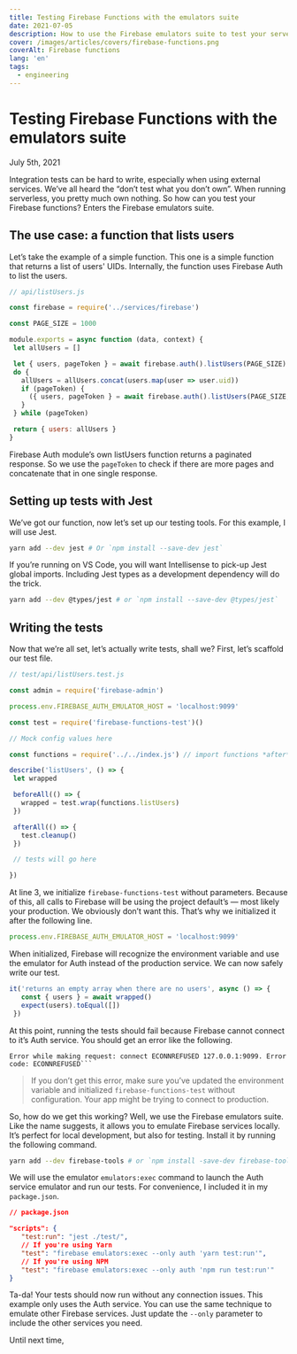 ```yaml
---
title: Testing Firebase Functions with the emulators suite
date: 2021-07-05
description: How to use the Firebase emulators suite to test your serverless Functions.
cover: /images/articles/covers/firebase-functions.png
coverAlt: Firebase functions
lang: 'en'
tags:
  - engineering
---
```


# Testing Firebase Functions with the emulators suite

<span class="article-date">July 5th, 2021</span>

Integration tests can be hard to write, especially when using external services. We’ve all heard the “don’t test what you don’t own”. When running serverless, you pretty much own nothing. So how can you test your Firebase functions? Enters the Firebase emulators suite.

## The use case: a function that lists users

Let’s take the example of a simple function. This one is a simple function that returns a list of users' UIDs. Internally, the function uses Firebase Auth to list the users.

```js
// api/listUsers.js

const firebase = require('../services/firebase')

const PAGE_SIZE = 1000

module.exports = async function (data, context) {
 let allUsers = []

 let { users, pageToken } = await firebase.auth().listUsers(PAGE_SIZE)
 do {
   allUsers = allUsers.concat(users.map(user => user.uid))
   if (pageToken) {
     ({ users, pageToken } = await firebase.auth().listUsers(PAGE_SIZE, pageToken))
   }
 } while (pageToken)

 return { users: allUsers }
}
```

Firebase Auth module’s own listUsers function returns a paginated response. So we use the `pageToken` to check if there are more pages and concatenate that in one single response.

## Setting up tests with Jest

We’ve got our function, now let’s set up our testing tools. For this example, I will use Jest.

```sh
yarn add --dev jest # Or `npm install --save-dev jest`
```

If you’re running on VS Code, you will want Intellisense to pick-up Jest global imports. Including Jest types as a development dependency will do the trick.

```sh
yarn add --dev @types/jest # or `npm install --save-dev @types/jest`
```

## Writing the tests

Now that we’re all set, let’s actually write tests, shall we? First, let’s scaffold our test file.

```js
// test/api/listUsers.test.js

const admin = require('firebase-admin')

process.env.FIREBASE_AUTH_EMULATOR_HOST = 'localhost:9099'

const test = require('firebase-functions-test')()

// Mock config values here

const functions = require('../../index.js') // import functions *after* initializing Firebase

describe('listUsers', () => {
 let wrapped

 beforeAll(() => {
   wrapped = test.wrap(functions.listUsers)
 })

 afterAll(() => {
   test.cleanup()
 })

 // tests will go here

})
```

At line 3, we initialize `firebase-functions-test` without parameters. Because of this, all calls to Firebase will be using the project default’s — most likely your production. We obviously don’t want this. That’s why we initialized it after the following line.

```js
process.env.FIREBASE_AUTH_EMULATOR_HOST = 'localhost:9099'
```

When initialized, Firebase will recognize the environment variable and use the emulator for Auth instead of the production service. We can now safely write our test.

```js
it('returns an empty array when there are no users', async () => {
   const { users } = await wrapped()
   expect(users).toEqual([])
 })
```

At this point, running the tests should fail because Firebase cannot connect to it’s Auth service. You should get an error like the following.

```
Error while making request: connect ECONNREFUSED 127.0.0.1:9099. Error code: ECONNREFUSED```
```

> If you don’t get this error, make sure you’ve updated the environment variable and initialized `firebase-functions-test` without configuration. Your app might be trying to connect to production.

So, how do we get this working? Well, we use the Firebase emulators suite. Like the name suggests, it allows you to emulate Firebase services locally. It’s perfect for local development, but also for testing. Install it by running the following command.

```sh
yarn add --dev firebase-tools # or `npm install -save-dev firebase-tools`
```

We will use the emulator `emulators:exec` command to launch the Auth service emulator and run our tests. For convenience, I included it in my `package.json`.

```json
// package.json

"scripts": {
   "test:run": "jest ./test/",
   // If you're using Yarn
   "test": "firebase emulators:exec --only auth 'yarn test:run'",
   // If you're using NPM
   "test": "firebase emulators:exec --only auth 'npm run test:run'"
}
```

Ta-da! Your tests should now run without any connection issues. This example only uses the Auth service. You can use the same technique to emulate other Firebase services. Just update the `--only` parameter to include the other services you need.

Until next time,
